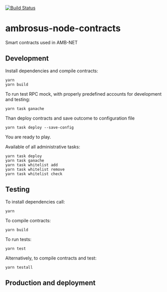 [![Build Status](https://travis-ci.com/ambrosus/ambrosus-node-contracts.svg?token=nJpF4WjFNNbqCjjVquWn&branch=master)](https://travis-ci.com/ambrosus/ambrosus-node-contracts)
# ambrosus-node-contracts
Smart contracts used in AMB-NET

## Development
Install dependencies and compile contracts:
```
yarn
yarn build
```

To run test RPC mock, with properly predefined accounts for development and testing:
```
yarn task ganache
```

Than deploy contracts and save outcome to configuration file
```
yarn task deploy --save-config
```

You are ready to play.

Available of all administrative tasks: 
```
yarn task deploy
yarn task ganache
yarn task whitelist add
yarn task whitelist remove
yarn task whitelist check
```

## Testing
To install dependencies call:
```
yarn
```

To compile contracts:
```
yarn build
```

To run tests:
```
yarn test
```


Alternatively, to compile contracts and test:
```
yarn testall
```

## Production and deployment
